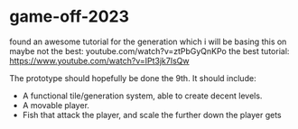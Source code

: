 # game-off-2023
found an awesome tutorial for the generation which i will be basing this on
maybe not the best: youtube.com/watch?v=ztPbGyQnKPo
the best tutorial: https://www.youtube.com/watch?v=IPt3jk7IsQw

The prototype should hopefully be done the 9th. It should include:
- A functional tile/generation system, able to create decent levels.
- A movable player.
- Fish that attack the player, and scale the further down the player gets
